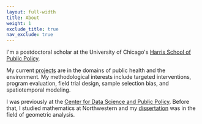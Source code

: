 ```yaml
---
layout: full-width
title: About
weight: 1
exclude_title: true
nav_exclude: true
---
```


I'm a postdoctoral scholar at the University of Chicago's [Harris School of Public Policy](http://harris.uchicago.edu).

My current [projects]({{site.baseurl}}/projects.html) are in the domains of public health and the environment.
My methodological interests include targeted interventions, program evaluation, field trial design, sample selection bias, and spatiotemporal modeling.

I was previously at the [Center for Data Science and Public Policy](http://dsapp.uchicago.edu). Before that, I studied mathematics at Northwestern and my [dissertation]({{site.baseurl}}/assets/pdf/dissertation.pdf) was in the field of geometric analysis.
